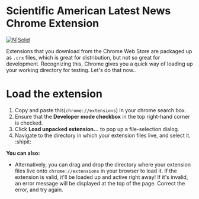 # Scientific American Latest News Chrome Extension

[![N|Solid](http://www.immunomix.com/wp-content/uploads/2017/06/Scientific-American-Logo.png)](https://nodesource.com/products/nsolid)

Extensions that you download from the Chrome Web Store are packaged up as ```.crx``` files, which is great for distribution, but not so great for development. Recognizing this, Chrome gives you a quick way of loading up your working directory for testing. Let's do that now..

# Load the extension 

  1. Copy and paste this(`chrome://extensions`) in your chrome search box.
  2. Ensure that the **Developer mode checkbox** in the top right-hand corner is checked.
  3. Click **Load unpacked extension…** to pop up a file-selection dialog.
  4. Navigate to the directory in which your extension files live, and select it. :shipit:
  
**You can also:**
  - Alternatively, you can drag and drop the directory where your extension files live onto `chrome://extensions` in your browser to load it. If the extension is valid, it'll be loaded up and active right away! If it's invalid, an error message will be displayed at the top of the page. Correct the error, and try again.
